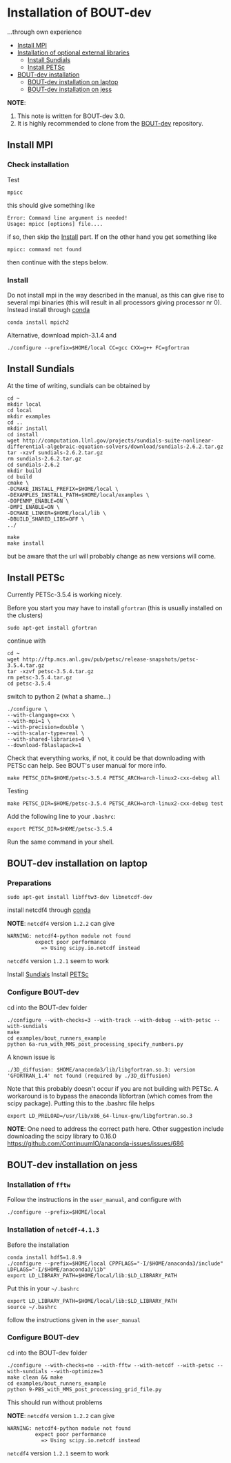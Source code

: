# Installation of BOUT-dev

...through own experience

- [Install MPI](#install-mpi)
- [Installation of optional external libraries](#installation-of-optional-external-libraries)
    - [Install Sundials](#install-sundials)
    - [Install PETSc](#install-petsc)
- [BOUT-dev installation](#bout-dev-installation)
    - [BOUT-dev installation on laptop](#bout-dev-installation-on-laptop)
    - [BOUT-dev installation on jess](#bout-dev-installation-on-jess)

**NOTE**:

1. This note is written for BOUT-dev 3.0.
2. It is highly recommended to clone from the [BOUT-dev](https://github.com/boutproject/BOUT-dev) repository.

## Install MPI

### Check installation
Test

```
mpicc
```

this should give something like

```
Error: Command line argument is needed!
Usage: mpicc [options] file....
```

if so, then skip the [Install](#install) part. If on the other hand you get
something like

```
mpicc: command not found
```

then continue with the steps below.


### Install

Do not install mpi in the way described in the manual, as this can give rise to
several mpi binaries (this will result in all processors giving processor nr 0).
Instead install through [conda](python.md)

```
conda install mpich2
```

Alternative, download mpich-3.1.4 and

```
./configure --prefix=$HOME/local CC=gcc CXX=g++ FC=gfortran
```


## Install Sundials

At the time of writing, sundials can be obtained by

```
cd ~
mkdir local
cd local
mkdir examples
cd ..
mkdir install
cd install
wget http://computation.llnl.gov/projects/sundials-suite-nonlinear-differential-algebraic-equation-solvers/download/sundials-2.6.2.tar.gz
tar -xzvf sundials-2.6.2.tar.gz
rm sundials-2.6.2.tar.gz
cd sundials-2.6.2
mkdir build
cd build
cmake \
-DCMAKE_INSTALL_PREFIX=$HOME/local \
-DEXAMPLES_INSTALL_PATH=$HOME/local/examples \
-DOPENMP_ENABLE=ON \
-DMPI_ENABLE=ON \
-DCMAKE_LINKER=$HOME/local/lib \
-DBUILD_SHARED_LIBS=OFF \
../

make
make install
```

but be aware that the url will probably change as new versions will come.

## Install PETSc

Currently PETSc-3.5.4 is working nicely.

Before you start you may have to install `gfortran` (this is usually installed
on the clusters)

```
sudo apt-get install gfortran
```

continue with

```
cd ~
wget http://ftp.mcs.anl.gov/pub/petsc/release-snapshots/petsc-3.5.4.tar.gz
tar -xzvf petsc-3.5.4.tar.gz
rm petsc-3.5.4.tar.gz
cd petsc-3.5.4
```

switch to python 2 (what a shame...)

```
./configure \
--with-clanguage=cxx \
--with-mpi=1 \
--with-precision=double \
--with-scalar-type=real \
--with-shared-libraries=0 \
--download-fblaslapack=1
```

Check that everything works, if not, it could be that downloading with PETSc
can help. See BOUT's user manual for more info.

```
make PETSC_DIR=$HOME/petsc-3.5.4 PETSC_ARCH=arch-linux2-cxx-debug all
```

Testing

```
make PETSC_DIR=$HOME/petsc-3.5.4 PETSC_ARCH=arch-linux2-cxx-debug test
```

Add the following line to your `.bashrc`:

```
export PETSC_DIR=$HOME/petsc-3.5.4
```

Run the same command in your shell.

##  BOUT-dev installation on laptop

### Preparations
```
sudo apt-get install libfftw3-dev libnetcdf-dev
```
install netcdf4 through [conda](python.md)

**NOTE**: `netcdf4` version `1.2.2` can give

```
WARNING: netcdf4-python module not found
         expect poor performance
           => Using scipy.io.netcdf instead
```

`netcdf4` version `1.2.1` seem to work

Install [Sundials](#install-sundials)
Install [PETSc](#install-petsc)



### Configure BOUT-dev
cd into the BOUT-dev folder

```
./configure --with-checks=3 --with-track --with-debug --with-petsc --with-sundials
make
cd examples/bout_runners_example
python 6a-run_with_MMS_post_processing_specify_numbers.py
```

A known issue is

```
./3D_diffusion: $HOME/anaconda3/lib/libgfortran.so.3: version 'GFORTRAN_1.4' not found (required by ./3D_diffusion)
```

Note that this probably doesn't occur if you are not building with PETSc.
A workaround is to bypass the anaconda libfortran (which comes from the scipy
package). Putting this to the .bashrc file helps

```
export LD_PRELOAD=/usr/lib/x86_64-linux-gnu/libgfortran.so.3
```

**NOTE**: One need to address the correct path here. Other suggestion include
downloading the scipy library to 0.16.0
https://github.com/ContinuumIO/anaconda-issues/issues/686

## BOUT-dev installation on jess

### Installation of `fftw`

Follow the instructions in the `user_manual`, and configure with

```
./configure --prefix=$HOME/local
```

### Installation of `netcdf-4.1.3`

Before the installation

```
conda install hdf5=1.8.9
./configure --prefix=$HOME/local CPPFLAGS="-I/$HOME/anaconda3/include" LDFLAGS="-I/$HOME/anaconda3/lib"
export LD_LIBRARY_PATH=$HOME/local/lib:$LD_LIBRARY_PATH
```

Put this in your `~/.bashrc`

```
export LD_LIBRARY_PATH=$HOME/local/lib:$LD_LIBRARY_PATH
source ~/.bashrc
```

follow the instructions given in the `user_manual`

### Configure BOUT-dev

cd into the BOUT-dev folder

```
./configure --with-checks=no --with-fftw --with-netcdf --with-petsc --with-sundials --with-optimize=3
make clean && make
cd examples/bout_runners_example
python 9-PBS_with_MMS_post_processing_grid_file.py
```

This should run without problems

**NOTE**: `netcdf4` version `1.2.2` can give

```
WARNING: netcdf4-python module not found
         expect poor performance
           => Using scipy.io.netcdf instead
```

`netcdf4` version `1.2.1` seem to work
